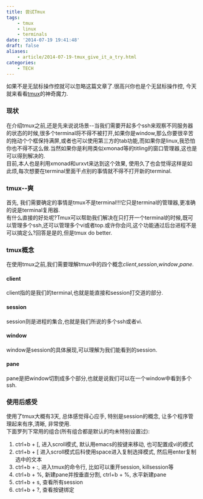 ```yaml
---
title: 尝试Tmux
tags:
    - tmux
    - linux
    - terminals
date: '2014-07-19 19:41:48'
draft: false
aliases:
    - article/2014-07-19-tmux_give_it_a_try.html
categories:
    - TECH 
---
```

[tmuxsite]: http://tmux.sourceforge.net/ "Tmux Website"
  
如果不是无鼠标操作控就可以忽略这篇文章了.很高兴你也是个无鼠标操作控, 今天就来看看[tmux][tmuxsite]的神奇魔力.  
  
### 现状  
在介绍tmux之前,还是先来说说场景--当我们需要开起多个ssh来观察不同服务器的状态的时候,很多个terminal将不得不被打开,如果你是window,那么你要很辛苦的拖动个个框保持满屏,或者也可以使用第三方的tab功能,而如果你是linux,我恐怕你也不得不这么做.当然如果你是利用类似xmonad等的titling的窗口管理器,这也是可以得到解决的.  
目前,本人也是利用xmonad和urxvt来达到这个效果, 使用久了也会觉得这样是如此烦,每次想要在terminal里面干点别的事情就不得不打开新的terminal.  
  
### tmux--爽  
首先, 我们需要确定的事情是tmux不是terminal!!!它只是terminal的管理器,更准确的说是terminal复用器.  
有什么直接的好处呢?Tmux可以帮助我们解决在只打开一个terminal的时候,既可以管理多个ssh,还可以管理多个vi或者top.或许你会问,这个功能通过后台进程不是可以搞定么?回答是是的,但是tmux do better.  
  
### tmux概念  
在使用tmux之前,我们需要理解tmux中的四个概念*client*,*session*,*window*,*pane*.  
  
#### client  
client指的是我们的terminal,也就是能直接和session打交道的部分.  
  
#### session  
session则是进程的集合,也就是我们所说的多个ssh或者vi.  
  
#### window  
window是session的具体展现,可以理解为我们能看到的session.  
  
#### pane  
pane是把window切割成多个部分,也就是说我们可以在一个window中看到多个ssh.  
  
### 使用后感受  
使用了tmux大概有3天, 总体感觉得心应手, 特别是session的概念, 让多个程序管理起来有序,清晰, 非常使用.  
下面罗列下常用的组合(所有组合都是默认的均未特别设置过):  
  
1. ctrl+b + [, 进入scroll模式, 默认用emacs的按键来移动, 也可配置成vi的模式  
2. ctrl+b + [ 进入scroll模式后科使用space进入复制选择模式, 然后用enter复制选中的文本  
3. ctrl+b + :, 进入tmux的命令行, 比如可以重开session, killsession等  
4. ctrl+b + %, 新建pane并按垂直分割, ctrl+b + %, 水平新建pane  
5. ctrl+b + s, 查看所有session  
6. ctrl+b + ?, 查看按键绑定

